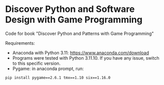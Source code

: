 # Discover Python and Software Design with Game Programming

Code for book "Discover Python and Patterns with Game Programming"

Requirements:
 - Anaconda with Python 3.11: https://www.anaconda.com/download
 - Programs were tested with Python 3.11.10. If you have any issue, switch to this specific version.
 - Pygame: in anaconda prompt, run:

``` 
pip install pygame==2.6.1 tmx==1.10 six==1.16.0
``` 

 
